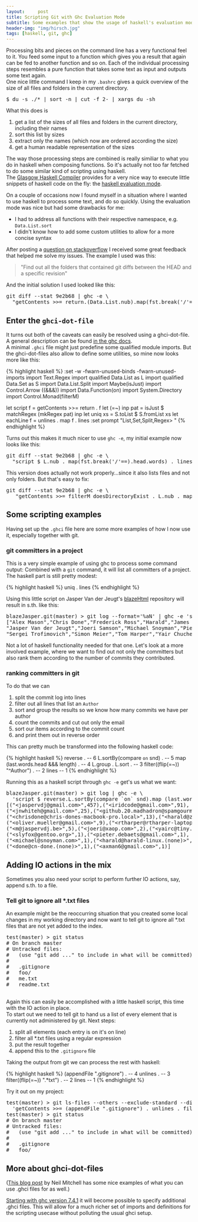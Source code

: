 ```yaml
---
layout:     post
title: Scripting Git with Ghc Evaluation Mode
subtitle: Some examples that show the usage of haskell's evaluation mode.
header-img: "img/hirsch.jpg"
tags: [haskell, git, ghc]
---
```


Processing bits and pieces on the command line has a very functional feel to it. You feed some input to a function which gives you a result that again can be fed to another function and so on. Each of the individual processing steps resembles a pure function that takes some text as input and outputs some text again.  
One nice little command I keep in my `.bashrc` gives a quick overview of the size of all files and folders in the current directory.

<pre class="terminal">
$ du -s ./* | sort -n | cut -f 2- | xargs du -sh
</pre>

What this does is

1. get a list of the sizes of all files and folders in the current directory, including their names
2. sort this list by sizes
3. extract only the names (which now are ordered according the size)
4. get a human readable representation of the sizes

The way those processing steps are combined is really similiar to what you do in haskell when composing functions. So it's actually not too far fetched to do some similar kind of scripting using haskell.  
The [Glasgow Haskell Compiler](http://www.haskell.org/ghc/) provides for a very nice way to execute little snippets of haskell code on the fly: the [haskell evaluation mode](http://www.haskell.org/ghc/docs/latest/html/users_guide/modes.html#eval-mode).

On a couple of occasions now I found myself in a situation where I wanted to use haskell to process some text, and do so quickly. Using the evaluation mode was nice but had some drawbacks for me:

* I had to address all functions with their respective namespace, e.g. `Data.List.sort`
* I didn't know how to add some custom utilities to allow for a more concise syntax

After posting a [question on stackoverflow](http://stackoverflow.com/questions/7888632/expression-evaluation-mode-in-haskell-for-scripting) I received some great feedback that helped me solve my issues. The example I used was this:

> "Find out all the folders that contained git diffs between the HEAD and a specific revision"

And the initial solution I used looked like this:

<pre class="terminal">
git diff --stat 9e2b68 | ghc -e \
  "getContents >>= return.(Data.List.nub).map(fst.break('/'==).head.words).lines" 
</pre>

## Enter the `ghci-dot-file`

It turns out both of the caveats can easily be resolved using a ghci-dot-file. A general description can be found [in the ghc docs](http://www.haskell.org/ghc/docs/latest/html/users_guide/ghci-dot-files.html).  
A minimal `.ghci` file might just predefine some qualified module imports. But the ghci-dot-files also allow to define some utilities, so mine now looks more like this:

{% highlight haskell %}
:set -w -fwarn-unused-binds -fwarn-unused-imports
import Text.Regex
import qualified Data.List as L
import qualified Data.Set as S
import Data.List.Split
import Maybe(isJust)
import Control.Arrow ((&&&))
import Data.Function(on)
import System.Directory
import Control.Monad(filterM)

let script f = getContents >>= return . f
let (=~) inp pat = isJust $ matchRegex (mkRegex pat) inp 
let uniq xs = S.toList $ S.fromList xs
let eachLine f = unlines . map f . lines
:set prompt "List,Set,Split,Regex> "
{% endhighlight %}

Turns out this makes it much nicer to use `ghc -e`, my initial example now looks like this:

<pre class="terminal">
git diff --stat 9e2b68 | ghc -e \
  "script $ L.nub . map(fst.break('/'==).head.words) . lines" 
</pre>

This version does actually not work properly...since it also lists files and not only folders. But that's easy to fix:

<pre class="terminal">
git diff --stat 9e2b68 | ghc -e \
   "getContents >>= filterM doesDirectoryExist . L.nub . map(fst.break('/'==).head.words) . lines" 
</pre>  
  

## Some scripting examples

Having set up the `.ghci` file here are some more examples of how I now use it, especially together with git.

### git committers in a project

This is a very simple example of using ghc to process some command output: Combined with a `git` command, it will list all committers of a project. The haskell part is still pretty modest:

{% highlight haskell %}
uniq . lines
{% endhighlight %}

Using this little script on Jasper Van der Jeugt's [blazeHtml](http://github.com/jaspervdj/blaze-html.git) repository will result in s.th. like this:
<pre class="terminal">
blazeJasper.git(master) > git log --format='%aN' | ghc -e 'script $ uniq . lines'
["Alex Mason","Chris Done","Frederick Ross","Harald","James Whitehead II",
"Jasper Van der Jeugt","Joeri Samson","Michael Snoyman","Pieter De Baets",
"Sergei Trofimovich","Simon Meier","Tom Harper","Yair Chuchem","oliver","zeuxis"]
</pre>

Not a lot of haskell functionality needed for that one. Let's look at a more involved example, where we want to find out not only the committers but also rank them according to the number of commits they contributed.  

### ranking committers in git

To do that we can

1. split the commit log into lines
2. filter out all lines that list an `Author`
3. sort and group the results so we know how many commits we have per author
4. count the commits and cut out only the email
5. sort our items according to the commit count
6. and print them out in reverse order

This can pretty much be transformed into the following haskell code:

{% highlight haskell %}
reverse .                          -- 6
L.sortBy(compare `on` snd) .       -- 5
map (last.words.head &&& length) . -- 4
L.group . L.sort .                 -- 3
filter((flip(=~)) "^Author") .     -- 2
lines                              -- 1
{% endhighlight %}

Running this as a haskell script through `ghc -e` get's us what we want:

<pre class="terminal">
blazeJasper.git(master) > git log | ghc -e \
  'script $ reverse.L.sortBy(compare `on` snd).map (last.words.head &&& length) . L.group.L.sort.filter((flip(=~)) "^Author").lines'
[("&lt;jaspervdj@gmail.com&gt;",457),("&lt;iridcode@gmail.com&gt;",91),
("&lt;jnwhiteh@gmail.com&gt;",25),("&lt;github.20.madhadron@spamgourmet.com&gt;",20),
("&lt;chrisdone@chris-dones-macbook-pro.local&gt;",13),("&lt;harald@zeuxis.de&gt;",10),
("&lt;oliver.mueller@gmail.com&gt;",9),("&lt;rtharper@rtharper-laptop.local&gt;",6),
("&lt;m@jaspervdj.be&gt;",5),("&lt;joeri@xaop.com&gt;",2),("&lt;yairc@tiny.local&gt;",1),
("&lt;slyfox@gentoo.org&gt;",1),("&lt;pieter.debaets@gmail.com&gt;",1),
("&lt;michael@snoyman.com&gt;",1),("&lt;harald@harald-linux.(none)&gt;",1),
("&lt;done@cn-done.(none)&gt;",1),("&lt;axman6@gmail.com&gt;",1)]
</pre>

## Adding IO actions in the mix

Sometimes you also need your script to perform further IO actions, say, append s.th. to a file.

### Tell git to ignore all *.txt files

An example might be the reoccurring situation that you created some local changes in my working directory and now want to tell git to ignore all *.txt files that are not yet added to the index.

<pre class="terminal">
test(master) > git status
# On branch master
# Untracked files:
#   (use "git add <file>..." to include in what will be committed)
#
#	.gitignore
#	foo/
#	me.txt
#	readme.txt

</pre>

Again this can easily be accomplished with a little haskell script, this time with the IO action in place.  
To start out we need to tell git to hand us a list of every element that is currently not administered by git. Next steps:

1. split all elements (each entry is on it's on line)
2. filter all *.txt files using a regular expression
3. put the result together
4. append this to the `.gitignore` file

Taking the output from git we can process the rest with haskell:

{% highlight haskell %}
(appendFile ".gitignore") .  -- 4
unlines .                    -- 3
filter((flip(=~)) ".*txt") . -- 2
lines                        -- 1
{% endhighlight %}

Try it out on my project:

<pre class="terminal">
test(master) > git ls-files --others --exclude-standard --directory --no-empty-directory | ghc -e \
  'getContents >>= (appendFile ".gitignore") . unlines . filter((flip(=~)) ".*txt") . lines'
test(master) > git status
# On branch master
# Untracked files:
#   (use "git add <file>..." to include in what will be committed)
#
#	.gitignore
#	foo/
</pre>

## More about ghci-dot-files

([This blog post](http://neilmitchell.blogspot.com/2010/01/using-ghci-files-to-run-projects.html) by Neil Mitchell has some nice examples of what you can use .ghci files for as well.)

[Starting with ghc version 7.4.1](http://hackage.haskell.org/trac/ghc/ticket/5265) it will become possible to specify additional .ghci files. This will allow for a much richer set of imports and definitions for the scripting usecase without polluting the usual ghci setup.

